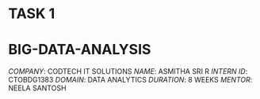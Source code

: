 # TASK 1
# BIG-DATA-ANALYSIS
 *COMPANY*: CODTECH IT SOLUTIONS
 *NAME*: ASMITHA SRI R
 *INTERN ID*: CTOBDG1383
 *DOMAIN*: DATA ANALYTICS
 *DURATION*: 8 WEEKS
 *MENTOR*: NEELA SANTOSH
